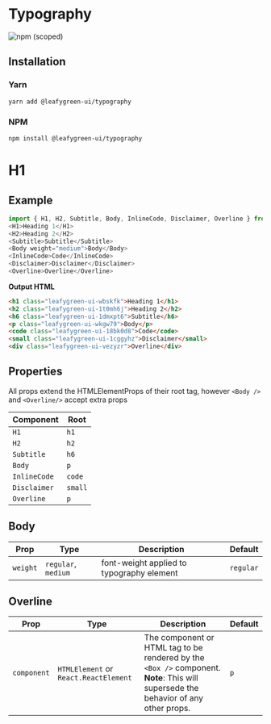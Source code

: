 # Typography

![npm (scoped)](https://img.shields.io/npm/v/@leafygreen-ui/typography.svg)

## Installation

### Yarn

```shell
yarn add @leafygreen-ui/typography
```

### NPM

```shell
npm install @leafygreen-ui/typography
```

# H1

## Example

```js
import { H1, H2, Subtitle, Body, InlineCode, Disclaimer, Overline } from '@leafygreen-ui/typography';
<H1>Heading 1</H1>
<H2>Heading 2</H2>
<Subtitle>Subtitle</Subtitle>
<Body weight="medium">Body</Body>
<InlineCode>Code</InlineCode>
<Disclaimer>Disclaimer</Disclaimer>
<Overline>Overline</Overline>
```

**Output HTML**

```html
<h1 class="leafygreen-ui-wbskfk">Heading 1</h1>
<h2 class="leafygreen-ui-1t0mh6j">Heading 2</h2>
<h6 class="leafygreen-ui-1dmxpt6">Subtitle</h6>
<p class="leafygreen-ui-wkgw79">Body</p>
<code class="leafygreen-ui-18bk0d8">Code</code>
<small class="leafygreen-ui-1cggyhz">Disclaimer</small>
<div class="leafygreen-ui-vezyzr">Overline</div>
```

## Properties

All props extend the HTMLElementProps of their root tag, however `<Body />` and `<Overline/>` accept extra props

| Component    | Root    |
| ------------ | ------- |
| `H1`         | `h1`    |
| `H2`         | `h2`    |
| `Subtitle`   | `h6`    |
| `Body`       | `p`     |
| `InlineCode` | `code`  |
| `Disclaimer` | `small` |
| `Overline`   | `p`     |

## Body

| Prop     | Type                | Description                               | Default   |
| -------- | ------------------- | ----------------------------------------- | --------- |
| `weight` | `regular`, `medium` | font-weight applied to typography element | `regular` |

## Overline

| Prop        | Type                                  | Description                                                                                                                         | Default |
| ----------- | ------------------------------------- | ----------------------------------------------------------------------------------------------------------------------------------- | ------- |
| `component` | `HTMLElement` or `React.ReactElement` | The component or HTML tag to be rendered by the `<Box />` component. **Note**: This will supersede the behavior of any other props. | `p`     |

